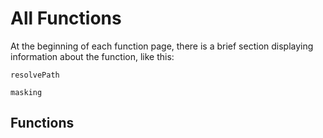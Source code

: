 # All Functions

At the beginning of each function page, there is a brief section displaying information about the function, like this:

`resolvePath`
> <FunctionInfo fn="resolvePath" />

`masking`
> <FunctionInfo fn="masking" />

## Functions

<FunctionList />